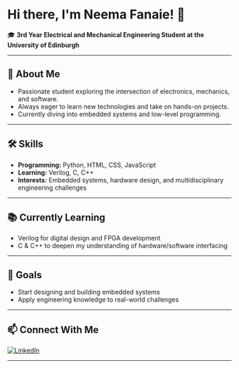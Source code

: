 # Hi there, I'm Neema Fanaie! 👋

🎓 **3rd Year Electrical and Mechanical Engineering Student at the University of Edinburgh**

---

## 🚀 About Me

- Passionate student exploring the intersection of electronics, mechanics, and software.
- Always eager to learn new technologies and take on hands-on projects.
- Currently diving into embedded systems and low-level programming.

---

## 🛠️ Skills

- **Programming:** Python, HTML, CSS, JavaScript
- **Learning:** Verilog, C, C++
- **Interests:** Embedded systems, hardware design, and multidisciplinary engineering challenges

---

## 📚 Currently Learning

- Verilog for digital design and FPGA development
- C & C++ to deepen my understanding of hardware/software interfacing

---

## 🌱 Goals

- Start designing and building embedded systems
- Apply engineering knowledge to real-world challenges

---

## 📫 Connect With Me

[![LinkedIn](https://img.shields.io/badge/-Neema%20Fanaie-blue?style=flat-square&logo=Linkedin&logoColor=white&link=https://www.linkedin.com/in/neema-fanaie)](https://www.linkedin.com/in/neema-fanaie)

---

